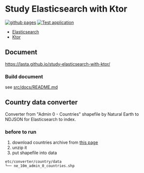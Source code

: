 # Study Elasticsearch with Ktor
[![github pages](https://github.com/lasta/study-elasticsearch-with-ktor/actions/workflows/gh-pages.yml/badge.svg)](https://github.com/lasta/study-elasticsearch-with-ktor/actions/workflows/gh-pages.yml)
[![Test application](https://github.com/lasta/study-elasticsearch-with-ktor/actions/workflows/ktor.yml/badge.svg)](https://github.com/lasta/study-elasticsearch-with-ktor/actions/workflows/ktor.yml)

* [Elasticsearch][elasticsearch]
* [Ktor][ktor]

[elasticsearch]: https://www.elastic.co/jp/elasticsearch/
[ktor]: https://ktor.io/

## Document
https://lasta.github.io/study-elasticsearch-with-ktor/

### Build document
see [src/docs/README.md](src/docs/README.md)

## Country data converter
Converter from "Admin 0 - Countries" shapefile by Natural Earth to NDJSON for Elasticsearch to index.

### before to run
1. download countries archive from [this page](https://www.naturalearthdata.com/downloads/10m-cultural-vectors/)
2. unzip it
3. put shapefile into data

```
etc/converter/country/data
└── ne_10m_admin_0_countries.shp
```

